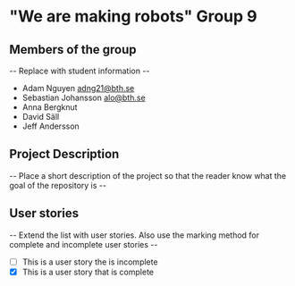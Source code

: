 # "We are making robots" Group 9 

## Members of the group
-- Replace with student information --
* Adam Nguyen adng21@bth.se
* Sebastian Johansson alo@bth.se
* Anna Bergknut
* David Säll
* Jeff Andersson

## Project Description
-- Place a short description of the project so that the reader know what the goal of the repository is --

## User stories
-- Extend the list with user stories. Also use the marking method for complete and incomplete user stories --

- [ ] This is a user story the is incomplete 
- [X] This is a user story that is complete